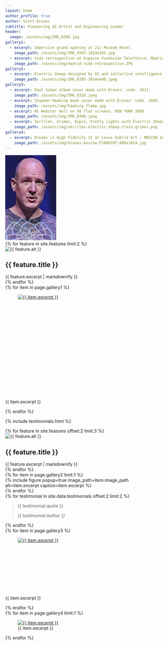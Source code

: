 ```yaml
---
layout: home
author_profile: true
author: Scott Draves
subtitle: Pioneering AI Artist and Engineering Leader
header:
  image: /assets/img/IMG_8396.jpg
gallery1:
  - excerpt: Immersive grand opening at 21c Museum Hotel
    image_path: /assets/img/IMG_4507-1024x543.jpg
  - excerpt: Vida retrospective at Espacio Fundación Telefónica, Madrid
    image_path: /assets/img/madrid-vida-retrospective.JPG
gallery2:
  - excerpt: Electric Sheep designed by AI and collective intelligence.
    image_path: /assets/img/IMG_8395-1024x640.jpeg 
gallery3:
  - excerpt: Paul Simon album cover made with Draves' code. 2011.
    image_path: /assets/img/IMG_8310.jpeg
  - excerpt: Stephen Hawking book cover made with Draves' code. 2010.
    image_path: /assets/img/hawking flame.jpg
  - excerpt: At Webster Hall on 50 flat screens. NEW YORK 2009
    image_path: /assets/img/IMG_8308.jpeg
  - excerpt: Skrillex, Grimes, Diplo, Pretty lights with Electric Sheep, summer tour 2012.
    image_path: /assets/img/skrillex-electric-sheep-train-grimes.png
gallery4:
  - excerpt: Dreams in High Fidelity II at Lexus Hybrid Art – MOSCOW 2010
    image_path: /assets/img/draves-moscow-P1000207-888x1024.jpg
---
```


<div> 
  <img class="author__avatar-img" src="/assets/img/face.jpg" alt="Author">
</div>

<div class="feature__wrapper custom-features custom-features-first" data-aos="fade-up">
  {% for feature in site.features limit:2 %}
    <div class="feature__item custom-feature">
      <div class="archive__item">
        <div class="archive__item-icon">
          <!-- <i class="fa-solid fa-bullhorn"></i> -->
          <img src="{{ feature.image_path | relative_url }}" alt="{{ feature.alt }}">
        </div>
        <div class="archive__item-body">
          <h2 class="archive__item-title">{{ feature.title }}</h2>
          <div class="archive__item-excerpt">
            {{ feature.excerpt | markdownify }}
          </div>
        </div>
      </div>
    </div>
  {% endfor %}
</div>

<div class="figure-row figure-row-two d-flex" data-aos="fade-up" data-aos-delay="100">
  {% for item in page.gallery1 %}
    <div style="max-width: 450px">
      <figure class="" style="max-width: 100%; height: 320px" data-aos="zoom-in" data-aos-delay="{{ forloop.index | times: 100 }}">
        <a href="{{ item.image_path }}" class="image-popup" title="{{ item.excerpt }}">
          <img style="width: 100%; height: 350px" src="{{ item.image_path }}" alt="{{ item.excerpt }}">
          <!-- <figcaption>
            <p>{{ item.excerpt }}</p>
          </figcaption> -->
        </a>
      </figure>
      <figcaption style="width: fit-content;">
        <p style="width: fit-content;">{{ item.excerpt }}</p>
      </figcaption>
    </div>
  {% endfor %}
</div>


{% include testimonials.html %}


<div class="feature__wrapper custom-features" data-aos="fade-up" data-aos-delay="200">
   {% for feature in site.features offset:2 limit:3 %}
    <div class="feature__item custom-feature">
      <div class="archive__item">
        <div class="archive__item-icon">
          <img src="{{ feature.image_path | relative_url }}" alt="{{ feature.alt }}">
        </div>
        <div class="archive__item-body">
          <h2 class="archive__item-title">{{ feature.title }}</h2>
          <div class="archive__item-excerpt">
            {{ feature.excerpt | markdownify }}
          </div>
        </div>
      </div>
    </div>
  {% endfor %}
</div>


<div class="testimonials-gallery-row" data-aos="fade-up" data-aos-delay="300">
  {% for item in page.gallery2 limit:1 %}
      <div class="gallery-column">
      {% include figure popup=true image_path=item.image_path alt=item.excerpt caption=item.excerpt %}
  </div>
  {% endfor %}
  <div class="testimonials-column">
    {% for testimonial in site.data.testimonials offset:2 limit:2 %}
      <blockquote class="testimonial">
        <p>{{ testimonial.quote }}</p>
        <cite>{{ testimonial.author }}</cite>
      </blockquote>
    {% endfor %}
  </div>
</div>




<div class="figure-row d-flex" data-aos="fade-up" data-aos-delay="400">
  {% for item in page.gallery3 %}
    <div style="max-width: 215px">
      <figure class="" style="max-width: 100%; height: 170px" data-aos="flip-left" data-aos-delay="{{ forloop.index | times: 100 }}">
        <a href="{{ item.image_path }}" class="image-popup" title="{{ item.excerpt }}">
          <img style="height: 200px" src="{{ item.image_path }}" alt="{{ item.excerpt }}">
          <!-- <figcaption>
            <p>{{ item.excerpt }}</p>
          </figcaption> -->
        </a>
      </figure>
      <figcaption style="width: fit-content;">
        <p style="width: fit-content;">{{ item.excerpt }}</p>
      </figcaption>
    </div>
  {% endfor %}
</div>

<div class="figure-row-horizontal" data-aos="fade-up" data-aos-delay="500">
  {% for item in page.gallery4 limit:1 %}
    <figure>
      <div class="horizontal-image-container">
        <a href="{{ item.image_path }}" class="image-popup" title="{{ item.excerpt }}">
          <img src="{{ item.image_path }}" alt="{{ item.excerpt }}" class="horizontal-image">
        </a>
      </div>
      <figcaption>{{ item.excerpt }}</figcaption>
    </figure>
  {% endfor %}
</div>